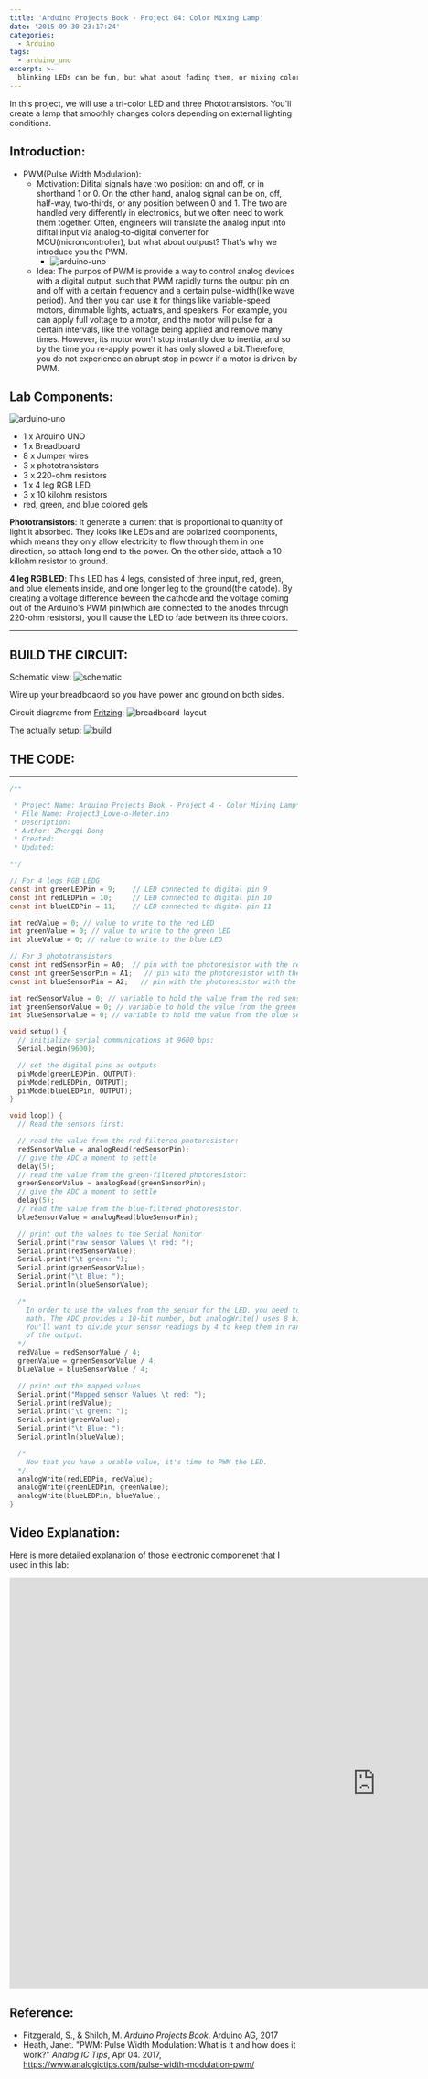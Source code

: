 ```yaml
---
title: 'Arduino Projects Book - Project 04: Color Mixing Lamp'
date: '2015-09-30 23:17:24'
categories:
  - Arduino
tags:
  - arduino_uno
excerpt: >-
  blinking LEDs can be fun, but what about fading them, or mixing colors? You might expect that it's just a matter of providing less voltage to an LED to get it to fade.
---
```


  In this project, we will use a tri-color LED and three Phototransistors. You'll create a lamp that smoothly changes colors depending on external lighting conditions.


## **Introduction:**
* PWM(Pulse Width Modulation): 
  * Motivation: Difital signals have two position: on and off, or in shorthand 1 or 0. On the other hand, analog signal can be on, off, half-way, two-thirds, or any position between 0 and 1. The two are handled very differently in electronics, but we often need to work them together. Often, engineers will translate the analog input into difital input via analog-to-digital converter for MCU(microncontroller), but what about outpust? That's why we introduce you the PWM.
    * ![arduino-uno](/images/arduino-projects-book-project-04/PWM_signal.gif)
  * Idea: The purpos of PWM is provide a way to control analog devices with a digital output, such that PWM rapidly turns the output pin on and off with a certain frequency and a certain pulse-width(like wave period). And then you can use it for things like variable-speed motors, dimmable lights, actuatrs, and speakers. For example, you can apply full voltage to a motor, and the motor will pulse for a certain intervals, like the voltage being applied and remove many times. However, its motor won't stop instantly due to inertia, and so by the time you re-apply power it has only slowed a bit.Therefore, you do not experience an abrupt stop in power if a motor is driven by PWM.



## **Lab Components:**

![arduino-uno](/images/arduino-projects-book-project-04/parts.jpg)

- 1 x Arduino UNO
- 1 x Breadboard
- 8 x Jumper wires
- 3 x phototransistors
- 3 x 220-ohm resistors
- 1 x 4 leg RGB LED
- 3 x 10 kilohm resistors
- red, green, and blue colored gels


**Phototransistors**: It generate a current that is proportional to quantity of light it absorbed. They looks like LEDs and are polarized coomponents, which means they only allow electricity to flow through them in one direction, so attach long end to the power. On the other side, attach a 10 killohm resistor to ground. 

**4 leg RGB LED**: This LED has 4 legs, consisted of three input, red, green, and blue elements inside, and one longer leg to the ground(the catode). By creating a voltage difference beween the cathode and the voltage coming out of the Arduino's PWM pin(which are connected to the anodes through 220-ohm resistors), you'll cause the LED to fade between its three colors. 

---
## **BUILD THE CIRCUIT:**

Schematic view:
![schematic](/images/arduino-projects-book-project-04/schematic.png)

Wire up your breadboaord so you have power and ground on both sides.

Circuit diagrame from [Fritzing](http://fritzing.org/home/):
![breadboard-layout](/images/arduino-projects-book-project-04/breadboard-layout.jpg)


The actually setup:
![build](../images/arduino-projects-book-project-04/build1.jpg)

## **THE CODE:**
---

```c
/**

 * Project Name: Arduino Projects Book - Project 4 - Color Mixing Lamp*
 * File Name: Project3_Love-o-Meter.ino
 * Description: 
 * Author: Zhengqi Dong
 * Created:
 * Updated:

**/

// For 4 legs RGB LEDG
const int greenLEDPin = 9;    // LED connected to digital pin 9
const int redLEDPin = 10;     // LED connected to digital pin 10
const int blueLEDPin = 11;    // LED connected to digital pin 11

int redValue = 0; // value to write to the red LED
int greenValue = 0; // value to write to the green LED
int blueValue = 0; // value to write to the blue LED

// For 3 phototransistors
const int redSensorPin = A0;  // pin with the photoresistor with the red gel
const int greenSensorPin = A1;   // pin with the photoresistor with the green gel
const int blueSensorPin = A2;   // pin with the photoresistor with the blue gel

int redSensorValue = 0; // variable to hold the value from the red sensor
int greenSensorValue = 0; // variable to hold the value from the green sensor
int blueSensorValue = 0; // variable to hold the value from the blue sensor

void setup() {
  // initialize serial communications at 9600 bps:
  Serial.begin(9600);

  // set the digital pins as outputs
  pinMode(greenLEDPin, OUTPUT);
  pinMode(redLEDPin, OUTPUT);
  pinMode(blueLEDPin, OUTPUT);
}

void loop() {
  // Read the sensors first:

  // read the value from the red-filtered photoresistor:
  redSensorValue = analogRead(redSensorPin);
  // give the ADC a moment to settle
  delay(5);
  // read the value from the green-filtered photoresistor:
  greenSensorValue = analogRead(greenSensorPin);
  // give the ADC a moment to settle
  delay(5);
  // read the value from the blue-filtered photoresistor:
  blueSensorValue = analogRead(blueSensorPin);

  // print out the values to the Serial Monitor
  Serial.print("raw sensor Values \t red: ");
  Serial.print(redSensorValue);
  Serial.print("\t green: ");
  Serial.print(greenSensorValue);
  Serial.print("\t Blue: ");
  Serial.println(blueSensorValue);

  /*
    In order to use the values from the sensor for the LED, you need to do some
    math. The ADC provides a 10-bit number, but analogWrite() uses 8 bits.
    You'll want to divide your sensor readings by 4 to keep them in range
    of the output.
  */
  redValue = redSensorValue / 4;
  greenValue = greenSensorValue / 4;
  blueValue = blueSensorValue / 4;

  // print out the mapped values
  Serial.print("Mapped sensor Values \t red: ");
  Serial.print(redValue);
  Serial.print("\t green: ");
  Serial.print(greenValue);
  Serial.print("\t Blue: ");
  Serial.println(blueValue);

  /*
    Now that you have a usable value, it's time to PWM the LED.
  */
  analogWrite(redLEDPin, redValue);
  analogWrite(greenLEDPin, greenValue);
  analogWrite(blueLEDPin, blueValue);
}
```

## **Video Explanation:**

Here is more detailed explanation of those electronic componenet that I used in this lab:

<iframe width="1280" height="720" src="https://www.youtube.com/embed/Xq8EYTnCiiY?start=44" frameborder="0" allow="accelerometer; autoplay; clipboard-write; encrypted-media; gyroscope; picture-in-picture" allowfullscreen></iframe>

## **Reference:**
- Fitzgerald, S., & Shiloh, M. _Arduino Projects Book_. Arduino AG, 2017
- Heath, Janet. "PWM: Pulse Width Modulation: What is it and how does it work?" _Analog IC Tips_, Apr 04. 2017, <https://www.analogictips.com/pulse-width-modulation-pwm/>
